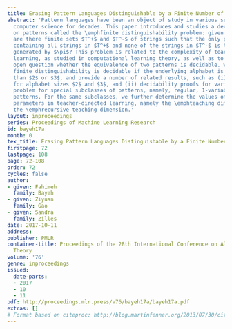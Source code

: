 ```yaml
---
title: Erasing Pattern Languages Distinguishable by a Finite Number of Strings
abstract: 'Pattern languages have been an object of study in various subfields of
  computer science for decades. This paper introduces and studies a decision problem
  on patterns called the \emphfinite distinguishability problem: given a pattern $\pi$,
  are there finite sets $T^+$ and $T^-$ of strings such that the only pattern language
  containing all strings in $T^+$ and none of the strings in $T^-$ is the language
  generated by $\pi$? This problem is related to the complexity of teacher-directed
  learning, as studied in computational learning theory, as well as to the long-standing
  open question whether the equivalence of two patterns is decidable. We show that
  finite distinguishability is decidable if the underlying alphabet is of size other
  than $2$ or $3$, and provide a number of related results, such as (i) partial solutions
  for alphabet sizes $2$ and $3$, and (ii) decidability proofs for variants of the
  problem for special subclasses of patterns, namely, regular, 1-variable, and non-cross
  patterns. For the same subclasses, we further determine the values of two complexity
  parameters in teacher-directed learning, namely the \emphteaching dimension\/and
  the \emphrecursive teaching dimension.'
layout: inproceedings
series: Proceedings of Machine Learning Research
id: bayeh17a
month: 0
tex_title: Erasing Pattern Languages Distinguishable by a Finite Number of Strings
firstpage: 72
lastpage: 108
page: 72-108
order: 72
cycles: false
author:
- given: Fahimeh
  family: Bayeh
- given: Ziyuan
  family: Gao
- given: Sandra
  family: Zilles
date: 2017-10-11
address: 
publisher: PMLR
container-title: Proceedings of the 28th International Conference on Algorithmic Learning
  Theory
volume: '76'
genre: inproceedings
issued:
  date-parts:
  - 2017
  - 10
  - 11
pdf: http://proceedings.mlr.press/v76/bayeh17a/bayeh17a.pdf
extras: []
# Format based on citeproc: http://blog.martinfenner.org/2013/07/30/citeproc-yaml-for-bibliographies/
---
```

